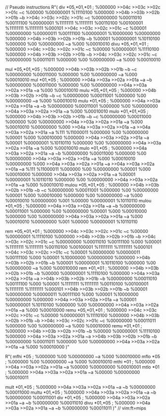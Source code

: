 
// Pseudo instructions
R"(
div *05,*01,*01   ; %000000 >>04c >>03c >>02c >>01c ~c %00000 %00000001 %11110100 %000000 >>04b >>03b >>02b >>01b ~b >>04c >>03c >>02c >>01c ~c %00000000 %00011010 %00111100 %00000001 %11111111 %11111111 %00110100 %00100001 %11111111 %11111111 %000101 >>04c >>03c >>02c >>01c ~c %00001 %00000000 %00000011 %00111100 %00000001 %10000000 %00000000 %000000 >>04b >>03b >>02b >>01b ~b %00001 %00000001 %10110100 %000000 %00 %00000000 ~a %000 %00010010
divu *05,*01,*01  ; %000000 >>04c >>03c >>02c >>01c ~c %00000 %00000001 %11110100 %000000 >>04b >>03b >>02b >>01b ~b >>04c >>03c >>02c >>01c ~c %00000000 %00011011 %000000 %00 %00000000 ~a %000 %00010010

mul *05,*01,*05   ; %000000 >>04b >>03b >>02b >>01b ~b ~c %00000000 %00011000 %000000 %00 %00000000 ~a %000 %00010010
mul *01,*05       ; %000000 >>04a >>03a >>02a >>01a ~a ~b %00000000 %00011000 %000000 %00 %00000000 >>04a >>03a >>02a >>01a ~a %000 %00010010
mulu *05,*01,*05  ; %000000 >>04b >>03b >>02b >>01b ~b ~c %00000000 %00011001 %000000 %00 %00000000 ~a %000 %00010010
mulu *01,*05      ; %000000 >>04a >>03a >>02a >>01a ~a ~b %00000000 %00011001 %000000 %00 %00000000 >>04a >>03a >>02a >>01a ~a %000 %00010010
mulo *01,*01,*05  ; %000000 >>04b >>03b >>02b >>01b ~b ~c %00000000 %00011000 %000000 %00 %00000000 >>04a >>03a >>02a >>01a ~a %000 %00010010 %00000000 %000 >>04a >>03a >>02a >>01a ~a >>04a >>03a >>02a >>01a ~a %111 %11000011 %000000 %00 %00000000 %00001 %000 %00010000 %000000 >>04a >>03a >>02a >>01a ~a %00001 %00000001 %10110110 %000000 %00 %00000000 >>04a >>03a >>02a >>01a ~a %000 %00010010
mulo *01,*05      ; %000000 >>04a >>03a >>02a >>01a ~a ~b %00000000 %00011000 %000000 %00 %00000000 >>04a >>03a >>02a >>01a ~a %000 %00010010 %00000000 %000 >>04a >>03a >>02a >>01a ~a >>04a >>03a >>02a >>01a ~a %111 %11000011 %000000 %00 %00000000 %00001 %000 %00010000 %000000 >>04a >>03a >>02a >>01a ~a %00001 %00000001 %10110110 %000000 %00 %00000000 >>04a >>03a >>02a >>01a ~a %000 %00010010
mulou *05,*01,*05 ; %000000 >>04b >>03b >>02b >>01b ~b ~c %00000000 %00011001 %000000 %00 %00000000 %00001 %000 %00010000 %000000 %00 %00000000 ~a %000 %00010010 %00000000 %001 %00000 %00000001 %10110110
mulou *01,*05     ; %000000 >>04a >>03a >>02a >>01a ~a ~b %00000000 %00011001 %000000 %00 %00000000 %00001 %000 %00010000 %000000 %00 %00000000 >>04a >>03a >>02a >>01a ~a %000 %00010010 %00000000 %001 %00000 %00000001 %10110110

rem *05,*01,*01  ; %000000 >>04c >>03c >>02c >>01c ~c %00000 %00000001 %11110100 %000000 >>04b >>03b >>02b >>01b ~b >>04c >>03c >>02c >>01c ~c %00000000 %00011010 %00111100 %000 %00001 %11111111 %11111111 %00110100 %00100001 %11111111 %11111111 %000101 >>04c >>03c >>02c >>01c ~c %00001 %00000000 %00000011 %00111100 %000 %00001 %10000000 %00000000 %000000 >>04b >>03b >>02b >>01b ~b %00001 %00000001 %10110100 %000000 %00 %00000000 ~a %000 %00010000
rem *01,*01      ; %000000 >>04b >>03b >>02b >>01b ~b %00000 %00000001 %11110100 %000000 >>04a >>03a >>02a >>01a ~a >>04b >>03b >>02b >>01b ~b %00000000 %00011010 %00111100 %000 %00001 %11111111 %11111111 %00110100 %00100001 %11111111 %11111111 %000101 >>04b >>03b >>02b >>01b ~b %00001 %00000000 %00000011 %00111100 %000 %00001 %10000000 %00000000 %000000 >>04a >>03a >>02a >>01a ~a %00001 %00000001 %10110100 %000000 %00 %00000000 >>04a >>03a >>02a >>01a ~a %000 %00010000
remu *05,*01,*01 ; %000000 >>04c >>03c >>02c >>01c ~c %00000 %00000001 %11110100 %000000 >>04b >>03b >>02b >>01b ~b >>04c >>03c >>02c >>01c ~c %00000000 %00011011 %000000 %00 %00000000 ~a %000 %00010000
remu *01,*01     ; %000000 >>04b >>03b >>02b >>01b ~b %00000 %00000001 %11110100 %000000 >>04a >>03a >>02a >>01a ~a >>04b >>03b >>02b >>01b ~b %00000000 %00011011 %000000 %00 %00000000 >>04a >>03a >>02a >>01a ~a %000 %00010000
)"

R"(
mfhi *05 ; %000000 %00 %00000000 ~a %000 %00010000
mflo *05 ; %000000 %00 %00000000 ~a %000 %00010010
mthi *01 ; %000000 >>04a >>03a >>02a >>01a ~a %00000 %00000000 %00010001
mtlo *01 ; %000000 >>04a >>03a >>02a >>01a ~a %00000 %00000000 %00010011

mult *01,*05   ; %000000 >>04a >>03a >>02a >>01a ~a ~b %00000000 %00011000
multu *01,*05  ; %000000 >>04a >>03a >>02a >>01a ~a ~b %00000000 %00011001
div *01,*05    ; %000000 >>04a >>03a >>02a >>01a ~a ~b %00000000 %00011010
divu *01,*05   ; %000000 >>04a >>03a >>02a >>01a ~a ~b %00000000 %00011011
)"
// vim:ft=mips
